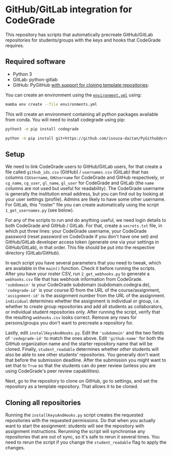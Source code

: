 # GitHub/GitLab integration for CodeGrade

This repository has scripts that automatically precreate GitHub/GitLab repositories for students/groups with the keys and hooks that CodeGrade requires.

## Required software

* Python 3
* GitLab: python-gitlab
* GitHub: PyGitHub [with support for cloning template repositories](https://github.com/PyGithub/PyGithub/pull/1395):

You can create an environment using the [`environment.yml`]() using:
```bash
mamba env create --file environments.yml
```
This will create an environment containing all python packages available from conda. You will need to install codegrade using pip:

```bash
python3 -m pip install codegrade
```

```bash
python -m pip install git+https://github.com/isouza-daitan/PyGithub@create-from-template
```

## Setup

We need to link CodeGrade users to GitHub/GitLab users, for that create a file called `github_ids.csv` (GitHub) / `usernames.csv` (GitLab) that has columns `CGUsername`, `GHUsername` for CodeGrade and GitHub respectively, or `cg_name`, `cg_user`, `gl_name`, `gl_user` for CodeGrade and GitLab (the `name` columns are not used but useful for readability).
The CodeGrade username is generally the institution email address, but you can find out by looking at your user settings (profile).
Admins are likely to have some other username.
For GitLab, this "roster" file you can create automatically using the script `1_get_usernames.py` (see below).

For any of the scripts to run and do anything useful, we need login details to both CodeGrade and GitHub / GitLab.
For that, create a `secrets.txt` file, in which put three lines: your CodeGrade username, your CodeGrade password (reset password on CodeGrade if you don't have one set) and GitHub/GitLab developer access token (generate one via your settings in GitHub/GitLab), in that order.
This file should be put into the respective directory (GitLab/GitHub).

In each script you have several parameters that you need to tweak, which are available in the `main()` function. Check it before running the scripts.
After you have your roster CSV, run `2_get_webhooks.py` to generate a `webhooks.csv` file that has webhook information from CodeGrade.
`'subdomain'` is your CodeGrade subdomain (subdomain.codegra.de), `'codegrade-id'` is your course ID from the URL of the course/assignment, `'assignment-id'` is the assignment number from the URL of the assignment.
`individual` determines whether the assignment is individual or group, i.e. whether to create group repositories and add all students as collaborators, or individual student repositories only.
After running the script, verify that the resulting `webhooks.csv` looks correct. Remove any rows for persons/groups you don't want to precreate a repository for.

Lastly, edit `installKeysAndHooks.py`.
Edit the `'subdomain'` and the two fields of `'codegrade-id'` to match the ones above.
Edit `'github-name'` for both the GitHub organization name and the starter repository name that will be cloned.
Finally, `student_readable` determines whether *other* students will also be able to see other students' repositories.
You generally don't want that before the submission deadline.
After the submission you might want to set that to `True` so that the students can do peer review (unless you are using CodeGrade's peer review capabilities).

Next, go to the repository to clone on GitHub, go to settings, and set the repository as a template repository.
That allows it to be cloned.

## Cloning all repositories

Running the `installKeysAndHooks.py` script creates the requested repositories with the requested permissions.
Do that when you actually want to start the assignment: students will see the repository with assignment instructions.
Rerunning the script will synchronise any repositories that are out of sync, so it's safe to rerun it several times.
You need to rerun the script if you change the `student_readable` flag to apply the changes.
